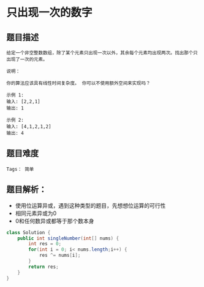 #  只出现一次的数字

## 题目描述
    给定一个非空整数数组，除了某个元素只出现一次以外，其余每个元素均出现两次。找出那个只出现了一次的元素。

    说明：

    你的算法应该具有线性时间复杂度。 你可以不使用额外空间来实现吗？

    示例 1:
    输入: [2,2,1]
    输出: 1

    示例 2:
    输入: [4,1,2,1,2]
    输出: 4

## 题目难度
    Tags： 简单

## 题目解析：
+ 使用位运算异或，遇到这种类型的题目，先想想位运算的可行性
+ 相同元素异或为0
+ 0和任何数异或都等于那个数本身

```Java
class Solution {
    public int singleNumber(int[] nums) {
        int res = 0;
        for(int i = 0; i< nums.length;i++) {
            res ^= nums[i];
        }
        return res;
    }
}
```